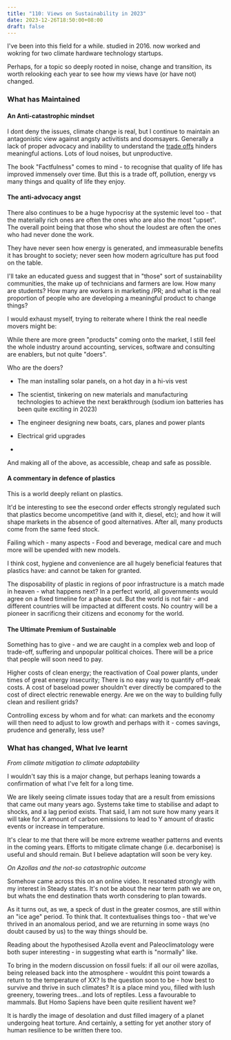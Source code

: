 ```yaml
---
title: "110: Views on Sustainability in 2023"
date: 2023-12-26T18:50:00+08:00
draft: false
---
```


I've been into this field for a while. studied in 2016. now worked and wokring for two climate hardware technology startups.

Perhaps, for a topic so deeply rooted in noise, change and transition, its worth relooking each year to see how my views have (or have not) changed. 

### What has Maintained 

#### An Anti-catastrophic mindset
I dont deny the issues, climate change is real, but I continue to maintain an antagonistic view against angsty activitists and doomsayers. Generally a lack of proper advocacy and inability to understand the [trade offs](https://www.makwaijun.com/blog/post88/) hinders meaningful actions. Lots of loud noises, but unproductive.

The book "Factfulness" comes to mind - to recognise that quality of life has improved immensely over time. But this is a trade off, pollution, energy vs many things and quality of life they enjoy.


#### The anti-advocacy angst
There also continues to be a huge hypocrisy at the systemic level too - that the materially rich ones are often the ones who are also the most "upset". The overall point being that those who shout the loudest are often the ones who had never done the work. 

They have never seen how energy is generated, and immeasurable benefits it has brought to society; never seen how modern agriculture has put food on the table.

I'll take an educated guess and suggest that in "those" sort of sustainability communities, the make up of technicians and farmers are low. How many are students? How many are workers in marketing /PR; and what is the real proportion of people who are developing a meaningful product to change things?

I would exhaust myself, trying to reiterate where I think the real needle movers might be:

While there are more green "products" coming onto the market, I still feel the whole industry around accounting, services, software and consulting are enablers, but not quite "doers".

Who are the doers? 

* The man installing solar panels, on a hot day in a hi-vis vest

* The scientist, tinkering on new materials and manufacturing technologies to achieve the next berakthrough (sodium ion batteries has been quite exciting in 2023)
* The engineer designing new boats, cars, planes and power plants
* Electrical grid upgrades
* 
And making all of the above, as accessible, cheap and safe as possible.

#### A commentary in defence of plastics
This is a world deeply reliant on plastics.
 
It'd be interesting to see the esecond order effects strongly regulated such that plastics become uncompetitive (and with it, diesel, etc); and how it will shape markets in the absence of good alternatives. After all, many products come from the same feed stock.

Failing which - many aspects - Food and beverage, medical care and much more will be upended with new models.

I think cost, hygiene and convenience are all hugely beneficial features that plastics have: and cannot be taken for granted.

The disposability of plastic in regions of poor infrastructure is a match made in heaven - what happens next?
In a perfect world, all governments would agree on a fixed timeline for a phase out. But the world is not fair - and different countries will be impacted at different costs.  No country will be a pioneer in sacrificng their citizens and economy for the world.

#### The Ultimate Premium of Sustainable

Something has to give - and we are caught in a complex web and loop of trade-off, suffering and unpopular political choices. There will be a price that people will soon need to pay.
 
Higher costs of clean energy; the reactivation of Coal power plants,  under times of great energy insecurity;  There is no easy way to quantify off-peak costs. A cost of baseload power shouldn't ever directly be compared to the cost of direct electric renewable energy. Are we on the way to building fully clean and resilient grids? 

Controlling excess by whom and for what: can markets and the economy will then need to adjust to low growth and  perhaps with it - comes savings, prudence and generally, less use?
 

### What has changed, What Ive learnt

*From climate mitigation to climate adaptability*

I wouldn't say this is a major change, but perhaps leaning towards a confirmation of what I've felt for a long time.

We are likely seeing climate issues today that are a result from emissions that came out many years ago. Systems take time to stabilise and adapt to shocks, and a lag period exists. That said, I am not sure how many years it will take for X amount of carbon emissions to lead to Y amount of drastic events or increase in temperature. 

It's clear to me that there will be more extreme weather patterns and events in the coming years. 
Efforts to mitigate climate change (i.e. decarbonise) is useful and should remain. But I believe adaptation will soon be very key. 

*On Azollas and the not-so catastrophic outcome*

Somehow came across this on an online video. It resonated strongly with my interest in Steady states. It's not be about the near term path we are on, but whats the end destination thats worth consdering to plan towards.

As it turns out, as we,  a speck of dust in the greater cosmos, are still within an "ice age" period. To think that. It contextualises things too - that we've thrived in an anomalous period, and we are returning in some ways (no doubt caused by us) to the way things should be.

Reading about the hypothesised Azolla event and Paleoclimatology were both super interesting - in suggesting what earth is "normally" like.

To bring in the modern discussion on fossil fuels: if all our oil were azollas, being released back into the atmosphere - wouldnt this point towards a return to the temperature of XX? Is the question soon to be - how best to survive and thrive in such climates?
It is a place mind you, filled with lush greenery, towering trees...and lots of reptiles. Less a favourable to mammals. But Homo Sapiens have been quite resilient havent we?

It is hardly the image of desolation and dust filled imagery of a planet undergoing heat torture. And certainly, a setting for yet another story of human resilience to be written there too.
